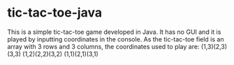 # tic-tac-toe-java
This is a simple tic-tac-toe game developed in Java. It has no GUI and it is played by inputting coordinates in the console. As the tic-tac-toe field is an array with 3 rows and 3 columns, the coordinates used to play are:
(1,3)(2,3)(3,3)
(1,2)(2,2)(3,2)
(1,1)(2,1)(3,1)

